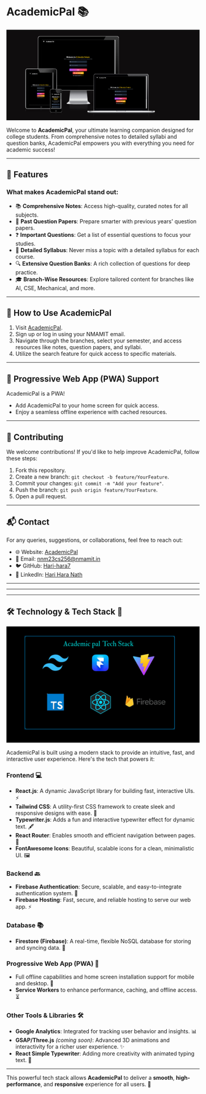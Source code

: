 # AcademicPal 📚  

![AcademicPal Banner](banner.png)  

Welcome to **AcademicPal**, your ultimate learning companion designed for college students. From comprehensive notes to detailed syllabi and question banks, AcademicPal empowers you with everything you need for academic success!

---

## 🌟 **Features**
### What makes **AcademicPal** stand out:
- 📚 **Comprehensive Notes**: Access high-quality, curated notes for all subjects.
- 📝 **Past Question Papers**: Prepare smarter with previous years' question papers.
- ❓ **Important Questions**: Get a list of essential questions to focus your studies.
- 📄 **Detailed Syllabus**: Never miss a topic with a detailed syllabus for each course.
- 🔍 **Extensive Question Banks**: A rich collection of questions for deep practice.
- 🎓 **Branch-Wise Resources**: Explore tailored content for branches like AI, CSE, Mechanical, and more.

---

## 🚀 **How to Use AcademicPal**
1. Visit [AcademicPal](https://academicpal7.onrender.com).
2. Sign up or log in using your NMAMIT email.
3. Navigate through the branches, select your semester, and access resources like notes, question papers, and syllabi.
4. Utilize the search feature for quick access to specific materials.

---

## 📱 **Progressive Web App (PWA) Support**
AcademicPal is a PWA!  
- Add AcademicPal to your home screen for quick access.  
- Enjoy a seamless offline experience with cached resources.  

---

## 🤝 **Contributing**
We welcome contributions! If you'd like to help improve AcademicPal, follow these steps:  
1. Fork this repository.  
2. Create a new branch: `git checkout -b feature/YourFeature`.  
3. Commit your changes: `git commit -m "Add your feature"`.  
4. Push the branch: `git push origin feature/YourFeature`.  
5. Open a pull request.

---

## 📬 **Contact**
For any queries, suggestions, or collaborations, feel free to reach out:  
- 🌐 Website: [AcademicPal](https://academicpal7.onrender.com)  
- 📧 Email: nnm23cs256@nmamit.in  
- 🐦 GitHub: [Hari-hara7](https://github.com/Hari-hara7)  
- 💼 LinkedIn: [Hari Hara Nath](https://www.linkedin.com/in/hari-hara-nath-a13583282/)  

---


---

---

## 🛠️ **Technology & Tech Stack** 🚀

![Tech stack Banner](techstack.png) 

AcademicPal is built using a modern stack to provide an intuitive, fast, and interactive user experience. Here's the tech that powers it:

### **Frontend** 💻
- **React.js**: A dynamic JavaScript library for building fast, interactive UIs. ⚡️
- **Tailwind CSS**: A utility-first CSS framework to create sleek and responsive designs with ease. 🎨
- **Typewriter.js**: Adds a fun and interactive typewriter effect for dynamic text. 🖋️
- **React Router**: Enables smooth and efficient navigation between pages. 🔄
- **FontAwesome Icons**: Beautiful, scalable icons for a clean, minimalistic UI. 🖼️

### **Backend** 🔙
- **Firebase Authentication**: Secure, scalable, and easy-to-integrate authentication system. 🔑
- **Firebase Hosting**: Fast, secure, and reliable hosting to serve our web app. ⚡️

### **Database** 📚
- **Firestore (Firebase)**: A real-time, flexible NoSQL database for storing and syncing data. 💾

### **Progressive Web App (PWA)** 📲
- Full offline capabilities and home screen installation support for mobile and desktop. 📱
- **Service Workers** to enhance performance, caching, and offline access. ⏳

### **Other Tools & Libraries** 🛠️
- **Google Analytics**: Integrated for tracking user behavior and insights. 📊
- **GSAP/Three.js** *(coming soon)*: Advanced 3D animations and interactivity for a richer user experience. ✨
- **React Simple Typewriter**: Adding more creativity with animated typing text. 💬

---

This powerful tech stack allows **AcademicPal** to deliver a **smooth**, **high-performance**, and **responsive** experience for all users. 🌟
